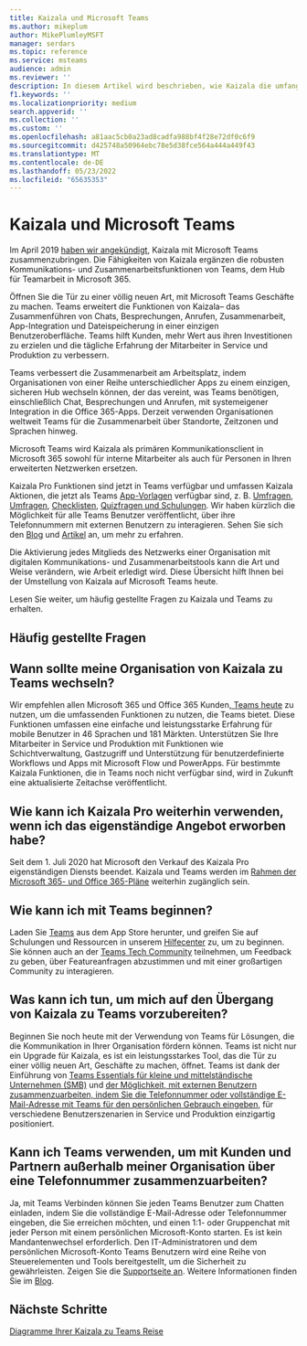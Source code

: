 ```yaml
---
title: Kaizala und Microsoft Teams
ms.author: mikeplum
author: MikePlumleyMSFT
manager: serdars
ms.topic: reference
ms.service: msteams
audience: admin
ms.reviewer: ''
description: In diesem Artikel wird beschrieben, wie Kaizala die umfangreichen Funktionen und Features in Microsoft Teams ergänzt.
f1.keywords: ''
ms.localizationpriority: medium
search.appverid: ''
ms.collection: ''
ms.custom: ''
ms.openlocfilehash: a81aac5cb0a23ad8cadfa988bf4f28e72df0c6f9
ms.sourcegitcommit: d425748a50964ebc78e5d38fce564a444a449f43
ms.translationtype: MT
ms.contentlocale: de-DE
ms.lasthandoff: 05/23/2022
ms.locfileid: "65635353"
---
```

# <a name="kaizala-and-microsoft-teams"></a>Kaizala und Microsoft Teams 

Im April 2019 [haben wir angekündigt](https://techcommunity.microsoft.com/t5/microsoft-kaizala-blog/update-on-kaizala-features-coming-to-microsoft-teams/ba-p/974525), Kaizala mit Microsoft Teams zusammenzubringen. Die Fähigkeiten von Kaizala ergänzen die robusten Kommunikations- und Zusammenarbeitsfunktionen von Teams, dem Hub für Teamarbeit in Microsoft 365.

Öffnen Sie die Tür zu einer völlig neuen Art, mit Microsoft Teams Geschäfte zu machen. Teams erweitert die Funktionen von Kaizala– das Zusammenführen von Chats, Besprechungen, Anrufen, Zusammenarbeit, App-Integration und Dateispeicherung in einer einzigen Benutzeroberfläche. Teams hilft Kunden, mehr Wert aus ihren Investitionen zu erzielen und die tägliche Erfahrung der Mitarbeiter in Service und Produktion zu verbessern.

Teams verbessert die Zusammenarbeit am Arbeitsplatz, indem Organisationen von einer Reihe unterschiedlicher Apps zu einem einzigen, sicheren Hub wechseln können, der das vereint, was Teams benötigen, einschließlich Chat, Besprechungen und Anrufen, mit systemeigener Integration in die Office 365-Apps. Derzeit verwenden Organisationen weltweit Teams für die Zusammenarbeit über Standorte, Zeitzonen und Sprachen hinweg.

Microsoft Teams wird Kaizala als primären Kommunikationsclient in Microsoft 365 sowohl für interne Mitarbeiter als auch für Personen in Ihren erweiterten Netzwerken ersetzen.

Kaizala Pro Funktionen sind jetzt in Teams verfügbar und umfassen Kaizala Aktionen, die jetzt als Teams [App-Vorlagen](/microsoftteams/platform/samples/app-templates) verfügbar sind, z. B. [Umfragen](/microsoftteams/platform/samples/app-templates#poll), [Umfragen](/microsoftteams/platform/samples/app-templates#survey), [Checklisten](/microsoftteams/platform/samples/app-templates#checklist), [Quizfragen und Schulungen](/microsoftteams/platform/samples/app-templates#quiz--).[](/microsoftteams/platform/samples/app-templates#training--) Wir haben kürzlich die Möglichkeit für alle Teams Benutzer veröffentlicht, über ihre Telefonnummern mit externen Benutzern zu interagieren. Sehen Sie sich den [Blog](https://techcommunity.microsoft.com/t5/microsoft-teams-blog/microsoft-teams-users-can-now-chat-with-any-teams-user-outside/ba-p/3070832) und [Artikel](https://support.microsoft.com/en-us/office/add-or-invite-people-outside-your-teams-org-to-a-chat-6897ab47-9f60-4db6-8b95-18599714fe57) an, um mehr zu erfahren.

Die Aktivierung jedes Mitglieds des Netzwerks einer Organisation mit digitalen Kommunikations- und Zusammenarbeitstools kann die Art und Weise verändern, wie Arbeit erledigt wird. Diese Übersicht hilft Ihnen bei der Umstellung von Kaizala auf Microsoft Teams heute.

Lesen Sie weiter, um häufig gestellte Fragen zu Kaizala und Teams zu erhalten.

## <a name="faq"></a>Häufig gestellte Fragen

## <a name="when-should-my-organization-move-from-kaizala-to-teams"></a>Wann sollte meine Organisation von Kaizala zu Teams wechseln?

Wir empfehlen allen Microsoft 365 und Office 365 Kunden[, Teams heute](https://www.microsoft.com/microsoft-teams/group-chat-software?ms.officeurl=teams&rtc=1&OCID=AID2388518_SEM_Ks5ySdZ9) zu nutzen, um die umfassenden Funktionen zu nutzen, die Teams bietet. Diese Funktionen umfassen eine einfache und leistungsstarke Erfahrung für mobile Benutzer in 46 Sprachen und 181 Märkten. Unterstützen Sie Ihre Mitarbeiter in Service und Produktion mit Funktionen wie Schichtverwaltung, Gastzugriff und Unterstützung für benutzerdefinierte Workflows und Apps mit Microsoft Flow und PowerApps. Für bestimmte Kaizala Funktionen, die in Teams noch nicht verfügbar sind, wird in Zukunft eine aktualisierte Zeitachse veröffentlicht.

## <a name="how-can-i-continue-to-use-kaizala-pro-if-i-had-purchased-the-standalone-offering"></a>Wie kann ich Kaizala Pro weiterhin verwenden, wenn ich das eigenständige Angebot erworben habe?

Seit dem 1. Juli 2020 hat Microsoft den Verkauf des Kaizala Pro eigenständigen Diensts beendet. Kaizala und Teams werden im [Rahmen der Microsoft 365- und Office 365-Pläne](/Office365/Kaizala/migrate-kaizala-pro) weiterhin zugänglich sein.

## <a name="how-can-i-get-started-with-teams"></a>Wie kann ich mit Teams beginnen?

Laden Sie [Teams](https://www.microsoft.com/microsoft-teams/group-chat-software) aus dem App Store herunter, und greifen Sie auf Schulungen und Ressourcen in unserem [Hilfecenter](https://support.microsoft.com/teams?ui=en-us&rs=en-us&ad=us) zu, um zu beginnen. Sie können auch an der [Teams Tech Community](https://techcommunity.microsoft.com/t5/microsoft-teams/ct-p/MicrosoftTeams) teilnehmen, um Feedback zu geben, über Featureanfragen abzustimmen und mit einer großartigen Community zu interagieren.

## <a name="what-can-i-do-to-prepare-for-the-transition-of-kaizala-to-teams"></a>Was kann ich tun, um mich auf den Übergang von Kaizala zu Teams vorzubereiten?

Beginnen Sie noch heute mit der Verwendung von Teams für Lösungen, die die Kommunikation in Ihrer Organisation fördern können. Teams ist nicht nur ein Upgrade für Kaizala, es ist ein leistungsstarkes Tool, das die Tür zu einer völlig neuen Art, Geschäfte zu machen, öffnet. Teams ist dank der Einführung von [Teams Essentials für kleine und mittelständische Unternehmen (SMB)](https://www.microsoft.com/microsoft-365/blog/2021/12/01/new-microsoft-teams-essentials-is-built-for-small-businesses/) und [der Möglichkeit, mit externen Benutzern zusammenzuarbeiten, indem Sie die Telefonnummer oder vollständige E-Mail-Adresse mit Teams für den persönlichen Gebrauch eingeben](https://techcommunity.microsoft.com/t5/microsoft-teams-blog/microsoft-teams-users-can-now-chat-with-any-teams-user-outside/ba-p/3070832), für verschiedene Benutzerszenarien in Service und Produktion einzigartig positioniert.

## <a name="will-i-be-able-to-use-teams-to-collaborate-with-customers-and-partners-outside-my-organization-using-a-phone-number"></a>Kann ich Teams verwenden, um mit Kunden und Partnern außerhalb meiner Organisation über eine Telefonnummer zusammenzuarbeiten?

Ja, mit Teams Verbinden können Sie jeden Teams Benutzer zum Chatten einladen, indem Sie die vollständige E-Mail-Adresse oder Telefonnummer eingeben, die Sie erreichen möchten, und einen 1:1- oder Gruppenchat mit jeder Person mit einem persönlichen Microsoft-Konto starten. Es ist kein Mandantenwechsel erforderlich. Den IT-Administratoren und dem persönlichen Microsoft-Konto Teams Benutzern wird eine Reihe von Steuerelementen und Tools bereitgestellt, um die Sicherheit zu gewährleisten. Zeigen Sie die [Supportseite an](https://support.microsoft.com/en-us/office/add-or-invite-people-outside-your-teams-org-to-a-chat-6897ab47-9f60-4db6-8b95-18599714fe57). Weitere Informationen finden Sie im [Blog](https://techcommunity.microsoft.com/t5/microsoft-teams-blog/microsoft-teams-users-can-now-chat-with-any-teams-user-outside/ba-p/3070832).

## <a name="next-steps"></a>Nächste Schritte
<a name="ControlSyncThroughput"> </a>

[Diagramme Ihrer Kaizala zu Teams Reise](/MicrosoftTeams/prepare-for-teams-kaizala)